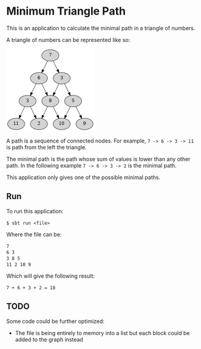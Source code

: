 # Minimum Triangle Path

This is an application to calculate the minimal path in a triangle of
numbers.

A triangle of numbers can be represented like so:

![logo](images/triangle-numbers.png)

A path is a sequence of connected nodes. For example,
`7 -> 6 -> 3 -> 11` is path from the left the triangle.

The minimal path is the path whose sum of values is lower than any other
path. In the following example `7 -> 6 -> 3 -> 2` is the minimal path.

This application only gives one of the possible minimal paths.

## Run

To run this application:

```
$ sbt run <file>
```

Where the file can be:

```
7
6 3
3 8 5
11 2 10 9
```

Which will give the following result:

```
7 + 6 + 3 + 2 = 18
```

## TODO

Some code could be further optimized:

- The file is being entirely to memory into a list but each block could
  be added to the graph instead